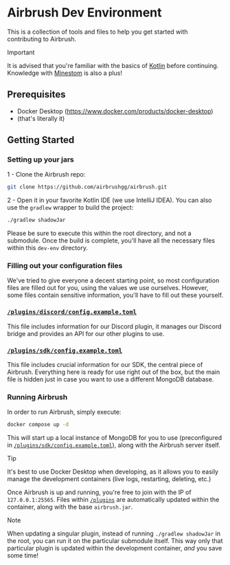 # Airbrush Dev Environment

This is a collection of tools and files to help you get started with contributing to Airbrush.

> [!IMPORTANT]
> It is advised that you're familiar with the basics of [Kotlin](https://kotlinlang.org) before continuing. Knowledge with [Minestom](https://minestom.net/) is also a plus!

## Prerequisites

- Docker Desktop (https://www.docker.com/products/docker-desktop)
- (that's literally it)

## Getting Started

### Setting up your jars

1 - Clone the Airbrush repo:

```bash
git clone https://github.com/airbrushgg/airbrush.git
```
2 - Open it in your favorite Kotlin IDE (we use IntelliJ IDEA). You can also use the `gradlew` wrapper to build the project:

```bash
./gradlew shadowJar
```
Please be sure to execute this within the root directory, and not a submodule. Once the build is complete, you'll have all the necessary files within this `dev-env` directory.

### Filling out your configuration files

We've tried to give everyone a decent starting point, so most configuration files are filled out for you, using the values we use ourselves. However, some files contain sensitive information, you'll have to fill out these yourself.

### [`/plugins/discord/config.example.toml`](/dev-env/plugins/discord/config.example.toml) 

This file includes information for our Discord plugin, it manages our Discord bridge and provides an API for our other plugins to use.<br>

### [`/plugins/sdk/config.example.toml`](/dev-env/plugins/sdk/config.example.toml) 

This file includes crucial information for our SDK, the central piece of Airbrush. Everything here is ready for use right out of the box, but the main file is hidden just in case you want to use a different MongoDB database.

### Running Airbrush

In order to run Airbrush, simply execute:

```bash
docker compose up -d
```

This will start up a local instance of MongoDB for you to use (preconfigured in [`/plugins/sdk/config.example.toml`](/dev-env/plugins/sdk/config.example.toml)), along with the Airbrush server itself.

> [!TIP]
> It's best to use Docker Desktop when developing, as it allows you to easily manage the development containers (live logs, restarting, deleting, etc.)

Once Airbrush is up and running, you're free to join with the IP of `127.0.0.1:25565`. Files within [`/plugins`](/dev-env/plugins/sdk/config.example.toml) are automatically updated within the container, along with the base `airbrush.jar`.

> [!NOTE]
> When updating a singular plugin, instead of running `./gradlew shadowJar` in the root, you can run it on the particular submodule itself. This way only that particular plugin is updated within the development container, *and* you save some time!

